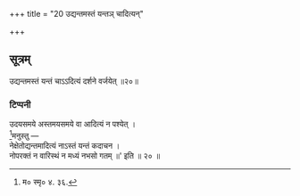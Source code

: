 +++
title = "20 उद्यन्तमस्तं यन्तञ् चादित्यन्"

+++
## सूत्रम्
उद्यन्तमस्तं यन्तं चाऽऽदित्यं दर्शने वर्जयेत् ॥२०॥  
### टिप्पनी
उदयसमये अस्तमयसमये वा आदित्यं न पश्येत् ।  
[^२]मनुस्तु —  
नेक्षेतोद्यन्तमादित्यं नाऽस्तं यन्तं कदाचन ।  
नोपरक्तं न वारिस्थं न मध्यं नभसो गतम् ॥' इति ॥ २० ॥  

[^२]: म० स्मृ० ४. ३६.
